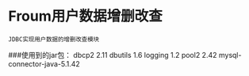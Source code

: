 # Froum用户数据增删改查
    JDBC实现用户数据的增删改查模块
###使用到的jar包：
    dbcp2 2.11
    dbutils 1.6
    logging 1.2
    pool2 2.42
    mysql-connector-java-5.1.42